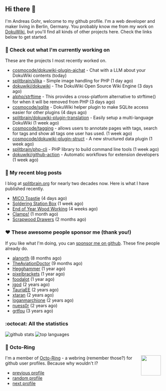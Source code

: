## Hi there :wave:

I'm Andreas Gohr, welcome to my github profile. I'm a web developer and maker living in Berlin, Germany. You probably know me from my work on [DokuWiki](https://github.com/splitbrain/dokuwiki), but you'll find all kinds of other projects here. Check the links below to get started.

### :hammer: Check out what I'm currently working on

These are the projects I most recently worked on.


- [cosmocode/dokuwiki-plugin-aichat](https://github.com/cosmocode/dokuwiki-plugin-aichat) - Chat with a LLM about your DokuWiki contents (today)
- [splitbrain/slika](https://github.com/splitbrain/slika) - Simple image handling for PHP (1 day ago)
- [dokuwiki/dokuwiki](https://github.com/dokuwiki/dokuwiki) - The DokuWiki Open Source Wiki Engine (3 days ago)
- [alphp/strftime](https://github.com/alphp/strftime) - This provides a cross-platform alternative to strftime() for when it will be removed from PHP (3 days ago)
- [cosmocode/sqlite](https://github.com/cosmocode/sqlite) - DokuWiki helper plugin to make SQLite access easier for other plugins (4 days ago)
- [splitbrain/dokuwiki-plugin-translation](https://github.com/splitbrain/dokuwiki-plugin-translation) - Easily setup a multi-language DokuWiki (1 week ago)
- [cosmocode/tagging](https://github.com/cosmocode/tagging) - allows users to annotate pages with tags, search for tags and show all tags one user has used. (1 week ago)
- [cosmocode/dokuwiki-plugin-struct](https://github.com/cosmocode/dokuwiki-plugin-struct) - A new structured data plugin (1 week ago)
- [splitbrain/php-cli](https://github.com/splitbrain/php-cli) - PHP library to build command line tools (1 week ago)
- [dokuwiki/github-action](https://github.com/dokuwiki/github-action) - Automatic workflows for extension developers (1 week ago)

### :scroll: My recent blog posts

I blog at [splitbrain.org](https://www.splitbrain.org) for nearly two decades now. Here is what I have published recently.


- [MICO Toastie](https://www.splitbrain.org/blog/2024-01/25-mico_toastie) (4 days ago)
- [Soldering Station Box](https://www.splitbrain.org/blog/2024-01/21-soldering_station_box) (1 week ago)
- [End of Year Wood Working](https://www.splitbrain.org/blog/2023-12/31-end-of-year-woodworking) (4 weeks ago)
- [Clamps!](https://www.splitbrain.org/blog/2023-12/28-clamps) (1 month ago)
- [Scrapwood Drawers](https://www.splitbrain.org/blog/2023-11/10-scrapwood_drawers) (2 months ago)

### :hearts:️ These awesome people sponsor me (thank you!)

If you like what I'm doing, you can [sponsor me on github](https://github.com/sponsors/splitbrain). These fine people already do.


- [alanorth](https://github.com/alanorth) (8 months ago)
- [TheAviationDoctor](https://github.com/TheAviationDoctor) (9 months ago)
- [Hegghammer](https://github.com/Hegghammer) (1 year ago)
- [pixelbrackets](https://github.com/pixelbrackets) (1 year ago)
- [foodalot](https://github.com/foodalot) (1 year ago)
- [jgod](https://github.com/jgod) (2 years ago)
- [TauriaEE](https://github.com/TauriaEE) (2 years ago)
- [xtaran](https://github.com/xtaran) (2 years ago)
- [loganmarchione](https://github.com/loganmarchione) (2 years ago)
- [nuess0r](https://github.com/nuess0r) (2 years ago)
- [grtfou](https://github.com/grtfou) (3 years ago)

### :octocat: All the statistics

 ![github stats](https://github-readme-stats.vercel.app/api?username=splitbrain&show_icons=true&hide_title=true)
![top languages](https://github-readme-stats.vercel.app/api/top-langs/?username=splitbrain&layout=compact)


### :octopus: Octo-Ring

<img width="64" height="65" src="https://octo-ring.com/static/img/octo.png" align="right" alt="">

I'm a member of [Octo-Ring](https://octo-ring.com/) - a webring (remember those?) for github user profiles. Because why wouldn't I? 

* [previous profile](https://octo-ring.com/p/splitbrain/prev)
* [random profile](https://octo-ring.com/p/splitbrain/random)
* [next profile](https://octo-ring.com/p/splitbrain/next)

